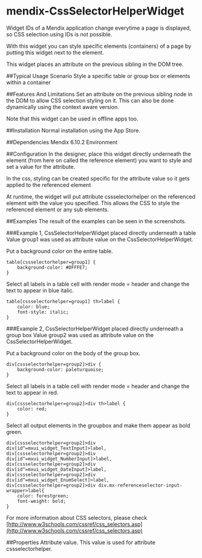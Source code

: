 mendix-CssSelectorHelperWidget
==============================

Widget IDs of a Mendix application change everytime a page is displayed, so CSS selection using IDs is not possible.

With this widget you can style specific elements (containers) of a page by putting this widget next to the element.

This widget places an attribute on the previous sibling in the DOM tree.

##Typical Usage Scenario
Style a specific table or group box or elements within a container

##Features And Limitations
Set an attribute on the previous sibling node in the DOM to allow CSS selection styling on it. This can also be done dynamically using the context aware version.

Note that this widget can be used in offline apps too.

##Installation
Normal installation using the App Store.

##Dependencies
Mendix 6.10.2 Environment
 
##Configuration
In the designer, place this widget directly underneath the element (from here on called the reference element) you want to style and set a value for the attribute. 

In the css, styling can be created specific for the attribute value so it gets applied to the referenced element

At runtime, the widget will put attribute cssselectorhelper on the referenced element with the value you specified. This allows the CSS to style the referenced element or any sub elements. 

##Examples
The result of the examples can be seen in the screenshots. 

###Example 1, CssSelectorHelperWidget placed directly underneath a table
Value group1 was used as attribute value on the CssSelectorHelperWidget.

Put a background color on the entire table.

    table[cssselectorhelper=group1] {
    	background-color: #DFFFE7;   
    }

Select all labels in a table cell with render mode = header and change the text to appear in blue italic.

    table[cssselectorhelper=group1] th>label {
    	color: blue;  
    	font-style: italic;
    }
     
###Example 2, CssSelectorHelperWidget placed directly underneath a group box
Value group2 was used as attribute value on the CssSelectorHelperWidget.

Put a background color on the body of the group box.

    div[cssselectorhelper=group2]>div {
    	background-color: paleturquoise; 
    }
     

Select all labels in a table cell with render mode = header and change the text to appear in red.
    
    div[cssselectorhelper=group2]>div th>label {
    	color: red;   
    }
     
Select all output elements in the groupbox and make them appear as bold green.

    div[cssselectorhelper=group2]>div div[id^=mxui_widget_TextInput]>label,
    div[cssselectorhelper=group2]>div div[id^=mxui_widget_NumberInput]>label,
    div[cssselectorhelper=group2]>div div[id^=mxui_widget_DateInput]>label,
    div[cssselectorhelper=group2]>div div[id^=mxui_widget_EnumSelect]>label,
    div[cssselectorhelper=group2]>div div.mx-referenceselector-input-wrapper>label{
	    color: forestgreen;
	    font-weight: bold;
    }
    
 

For more information about CSS selectors, please check [http://www.w3schools.com/cssref/css_selectors.asp](http://www.w3schools.com/cssref/css_selectors.asp)

##Properties
Attribute value. This value is used for attribute cssselectorhelper.
